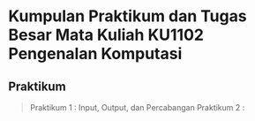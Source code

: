 # Kumpulan Praktikum dan Tugas Besar Mata Kuliah KU1102 Pengenalan Komputasi

## Praktikum
> Praktikum 1 : Input, Output, dan Percabangan
 Praktikum 2 : 
